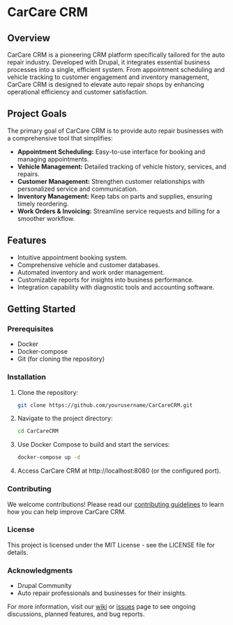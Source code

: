 # CarCare CRM

## Overview
CarCare CRM is a pioneering CRM platform specifically tailored for the auto repair industry. Developed with Drupal, it integrates essential business processes into a single, efficient system. From appointment scheduling and vehicle tracking to customer engagement and inventory management, CarCare CRM is designed to elevate auto repair shops by enhancing operational efficiency and customer satisfaction.

## Project Goals
The primary goal of CarCare CRM is to provide auto repair businesses with a comprehensive tool that simplifies:
- **Appointment Scheduling:** Easy-to-use interface for booking and managing appointments.
- **Vehicle Management:** Detailed tracking of vehicle history, services, and repairs.
- **Customer Management:** Strengthen customer relationships with personalized service and communication.
- **Inventory Management:** Keep tabs on parts and supplies, ensuring timely reordering.
- **Work Orders & Invoicing:** Streamline service requests and billing for a smoother workflow.

## Features
- Intuitive appointment booking system.
- Comprehensive vehicle and customer databases.
- Automated inventory and work order management.
- Customizable reports for insights into business performance.
- Integration capability with diagnostic tools and accounting software.

## Getting Started

### Prerequisites
- Docker
- Docker-compose
- Git (for cloning the repository)

### Installation
1. Clone the repository:
    ```bash
    git clone https://github.com/yourusername/CarCareCRM.git
2. Navigate to the project directory:
    ```bash
    cd CarCareCRM
3. Use Docker Compose to build and start the services:
    ```bash
    docker-compose up -d
4. Access CarCare CRM at http://localhost:8080 (or the configured port).

### Contributing
We welcome contributions! Please read our [contributing guidelines](CONTRIBUTING.md) to learn how you can help improve CarCare CRM.

### License
This project is licensed under the MIT License - see the LICENSE file for details.

### Acknowledgments
- Drupal Community
- Auto repair professionals and businesses for their insights.

For more information, visit our [wiki](https://github.com/andrei-ghenov/CarCare-CRM/wiki) or [issues](https://github.com/andrei-ghenov/CarCare-CRM/issues) page to see ongoing discussions, planned features, and bug reports.

